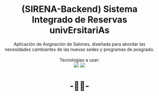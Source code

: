 <h1 align="center">
  (SIRENA-Backend) Sistema Integrado de Reservas univErsitariAs 
</h1>

<p align="center">
  Aplicación de Asignación de Salones, diseñada para abordar las necesidades cambiantes de las nuevas sedes y programas de posgrado.
  <br/>  
  <br/>
  Tecnologias a usar:
  <br/>
  <img src="https://img.shields.io/badge/-SpringBoot-05122A?style=for-the-badge&logo=SpringBoot"/>
  <img src="https://img.shields.io/badge/-MySQL-05122A?style=for-the-badge&logo=mysql"/>
  <br/>
</p>

<h1 align="center">
  -🧜‍♀️-
</h1>

